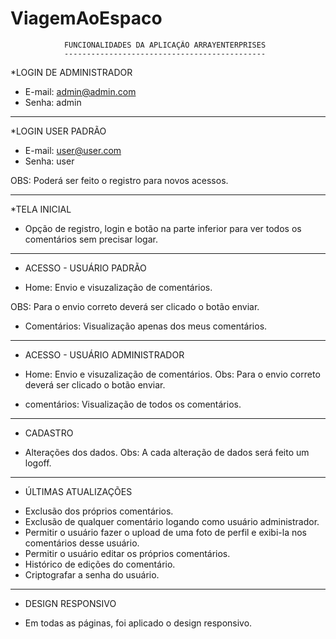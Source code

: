 # ViagemAoEspaco

					
				FUNCIONALIDADES DA APLICAÇÃO ARRAYENTERPRISES
				---------------------------------------------


*LOGIN DE ADMINISTRADOR

 - E-mail: admin@admin.com
 - Senha: admin

--------------------------------------------------------------------------------------------------------

*LOGIN USER PADRÃO

 - E-mail: user@user.com
 - Senha: user

 OBS: Poderá ser feito o registro para novos acessos.

--------------------------------------------------------------------------------------------------------

*TELA INICIAL

 - Opção de registro, login e botão na parte inferior para ver todos os comentários sem precisar logar.

--------------------------------------------------------------------------------------------------------

* ACESSO - USUÁRIO PADRÃO

 - Home: Envio e visuzalização de comentários.

 OBS: Para o envio correto deverá ser clicado o botão enviar.

 - Comentários: Visualização apenas dos meus comentários.

--------------------------------------------------------------------------------------------------------

* ACESSO - USUÁRIO ADMINISTRADOR

 - Home: Envio e visuzalização de comentários.
   Obs: Para o envio correto deverá ser clicado o botão enviar.

 - comentários: Visualização de todos os comentários.

--------------------------------------------------------------------------------------------------------

* CADASTRO

 - Alterações dos dados.
   Obs: A cada alteração de dados será feito um logoff.

--------------------------------------------------------------------------------------------------------

* ÚLTIMAS ATUALIZAÇÕES

 - Exclusão dos próprios comentários.
 - Exclusão de qualquer comentário logando como usuário administrador.
 - Permitir o usuário fazer o upload de uma foto de perfil e exibi-la nos comentários desse usuário.
 - Permitir o usuário editar os próprios comentários.
 - Histórico de edições do comentário.
 - Criptografar a senha do usuário.

--------------------------------------------------------------------------------------------------------

* DESIGN RESPONSIVO 

 - Em todas as páginas, foi aplicado o design responsivo.


